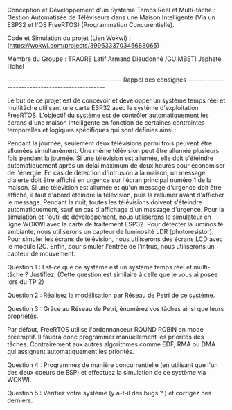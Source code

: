 Conception et Développement d'un Système Temps Réel et Multi-tâche : Gestion Automatisée de Téléviseurs dans une Maison Intelligente (Via un ESP32 et l'OS FreeRTOS) (Programmation Concurentielle).

Code et Simulation du projet (Lien Wokwi) : (https://wokwi.com/projects/399633370345688065)

Membre du Groupe :
TRAORE Latif Armand Dieudonné
/GUIMBETI Japhete Hohel

----------------------------------------- Rappel des consignes ------------------------------------------------

Le but de ce projet est de concevoir et développer un système temps réel et multitâche utilisant une carte ESP32 avec le système d'exploitation FreeRTOS. L'objectif du système est de contrôler automatiquement les écrans d'une maison intelligente en fonction de certaines contraintes temporelles et logiques spécifiques qui sont définies ainsi :

Pendant la journée, seulement deux télévisions parmi trois peuvent être allumées simultanément. Une même télévision peut être allumée plusieurs fois pendant la journée.
Si une télévision est allumée, elle doit s'éteindre automatiquement après un délai maximum de deux heures pour économiser de l'énergie.
En cas de détection d'intrusion à la maison, un message d'alerte doit être affiché en urgence sur l'écran principal numéro 1 de la maison.
Si une télévision est allumée et qu'un message d'urgence doit être affiché, il faut d'abord éteindre la télévision, puis la rallumer avant d'afficher le message.
Pendant la nuit, toutes les télévisions doivent s'éteindre automatiquement, sauf en cas d'affichage d'un message d'urgence.
Pour la simulation et l'outil de développement, nous utiliserons le simulateur en ligne WOKWI avec la carte de traitement ESP32. Pour détecter la luminosité ambiante, nous utiliserons un capteur de luminosité LDR (photoresistor). Pour simuler les écrans de télévision, nous utiliserons des écrans LCD avec le module I2C. Enfin, pour simuler l'entrée de l'intrus, nous utiliserons un capteur de mouvement.

Question 1 : Est-ce que ce système est un système temps réel et multi-tâche ? Justifiez. (Cette question est similaire à celle que je vous ai posée lors du TP 2)

Question 2 : Réalisez la modélisation par Réseau de Petri de ce système.

Question 3 : Grâce au Réseau de Petri, énumérez vos tâches ainsi que leurs propriétés.

Par défaut, FreeRTOS utilise l'ordonnanceur ROUND ROBIN en mode préemptif. Il faudra donc programmer manuellement les priorités des tâches. Contrairement aux autres algorithmes comme EDF, RMA ou DMA qui assignent automatiquement les priorités.

Question 4 : Programmez de manière concurrentielle (en utilisant que l'un des deux coeurs de ESP) et effectuez la simulation de ce système via WOKWI.

Question 5 : Vérifiez votre système (y a-t-il des bugs ? ) et corrigez ces derniers.
